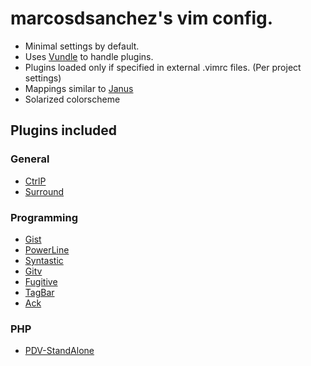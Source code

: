 # marcosdsanchez's vim config.

* Minimal settings by default.
* Uses [Vundle](https://github.com/gmarik/vundle) to handle plugins.
* Plugins loaded only if specified in external .vimrc files. (Per project settings)
* Mappings similar to [Janus](https://github.com/carlhuda/janus)
* Solarized colorscheme


## Plugins included

### General

* [CtrlP](https://github.com/kien/ctrlp.vim)
* [Surround](https://github.com/kien/ctrlp.vim)

### Programming

* [Gist](https://github.com/mattn/gist-vim)
* [PowerLine](https://github.com/Lokaltog/vim-powerline)
* [Syntastic](https://github.com/scrooloose/syntastic)
* [Gitv](https://github.com/gregsexton/gitv)
* [Fugitive](https://github.com/tpope/vim-fugitive)
* [TagBar](https://github.com/majutsushi/tagbar)
* [Ack](https://github.com/mileszs/ack.vim)

### PHP

* [PDV-StandAlone](https://github.com/mikehaertl/pdv-standalone)
